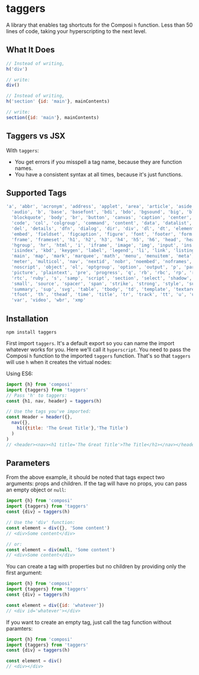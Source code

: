 taggers
================


A library that enables tag shortcuts for the Composi `h` function. Less than 50 lines of code, taking your hyperscripting to the next level.

What It Does
------------

```javascript
// Instead of writing,
h('div')

// write:
div()

// Instead of writing,
h('section' {id: 'main'}, mainContents)

// write:
section({id: 'main'}, mainContents)
```

Taggers vs JSX
--------------

With `taggers`:

* You get errors if you misspell a tag name, because they are function names.
* You have a consistent syntax at all times, because it's just functions.

Supported Tags
--------------

```javascript
'a', 'abbr', 'acronym', 'address', 'applet', 'area', 'article', 'aside',
  'audio', 'b', 'base', 'basefont', 'bdi', 'bdo', 'bgsound', 'big', 'blink',
  'blockquote', 'body', 'br', 'button', 'canvas', 'caption', 'center', 'cite',
  'code', 'col', 'colgroup', 'command', 'content', 'data', 'datalist', 'dd',
  'del', 'details', 'dfn', 'dialog', 'dir', 'div', 'dl', 'dt', 'element', 'em',
  'embed', 'fieldset', 'figcaption', 'figure', 'font', 'footer', 'form',
  'frame', 'frameset', 'h1', 'h2', 'h3', 'h4', 'h5', 'h6', 'head', 'header',
  'hgroup', 'hr', 'html', 'i', 'iframe', 'image', 'img', 'input', 'ins',
  'isindex', 'kbd', 'keygen', 'label', 'legend', 'li', 'link', 'listing',
  'main', 'map', 'mark', 'marquee', 'math', 'menu', 'menuitem', 'meta',
  'meter', 'multicol', 'nav', 'nextid', 'nobr', 'noembed', 'noframes',
  'noscript', 'object', 'ol', 'optgroup', 'option', 'output', 'p', 'param',
  'picture', 'plaintext', 'pre', 'progress', 'q', 'rb', 'rbc', 'rp', 'rt',
  'rtc', 'ruby', 's', 'samp', 'script', 'section', 'select', 'shadow', 'slot',
  'small', 'source', 'spacer', 'span', 'strike', 'strong', 'style', 'sub',
  'summary', 'sup', 'svg', 'table', 'tbody', 'td', 'template', 'textarea',
  'tfoot', 'th', 'thead', 'time', 'title', 'tr', 'track', 'tt', 'u', 'ul',
  'var', 'video', 'wbr', 'xmp'
```

Installation
------------

```
npm install taggers
```

First import `taggers`. It's a default export so you can name the import whatever works for you. Here we'll call it `hyperscript`.
You need to pass the Composi `h` function to the imported `taggers` function. That's so that `taggers` will use `h` when it creates the virtual nodes:

Using ES6:
```javascript
import {h} from 'composi'
import {taggers} from 'taggers'
// Pass 'h' to taggers:
const {h1, nav, header} = taggers(h)

// Use the tags you've imported:
const Header = header({},
  nav({},
    h1({title: 'The Great Title'},'The Title')
  )
)
// <header><nav><h1 title='The Great Title'>The Title</h1></nav></header>
```

Parameters
----------

From the above example, it should be noted that tags expect two arguments: props and children. If the tag will have no props, you can pass an empty object or `null`:

```javascript
import {h} from 'composi'
import {taggers} from 'taggers'
const {div} = taggers(h)

// Use the 'div' function:
const element = div({}, 'Some content')
// <div>Some content</div>

// or:
const element = div(null, 'Some content')
// <div>Some content</div>
```

You can create a tag with properties but no children by providing only the first argument:

```javascript
import {h} from 'composi'
import {taggers} from 'taggers'
const {div} = taggers(h)

const element = div({id: 'whatever'})
// <div id='whatever'></div>
```

If you want to create an empty tag, just call the tag function without paramters:

```javascript
import {h} from 'composi'
import {taggers} from 'taggers'
const {div} = taggers(h)

const element = div()
// <div></div>
```